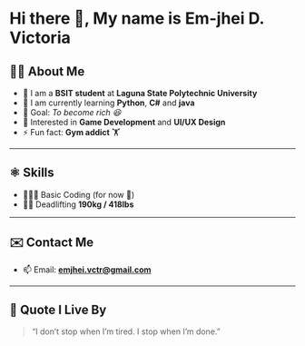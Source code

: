 # Hi there 👋, My name is Em-jhei D. Victoria  

<!--
**jhei011/jhei011** is a ✨ _special_ ✨ repository because its `README.md` (this file) appears on your GitHub profile.
-->

## 🧍🏻 About Me  
- 🎒 I am a **BSIT student** at **Laguna State Polytechnic University**  
- 📕 I am currently learning **Python**, **C#** and **java**
- 🎯 Goal: *To become rich 😆*  
- 🤔 Interested in **Game Development** and **UI/UX Design**  
- ⚡ Fun fact: **Gym addict** 🏋️  

---

## ⚛️ Skills  
- 🧑🏻‍💻 Basic Coding (for now 🚀)  
- 💪🏻 Deadlifting **190kg / 418lbs**  

---

## ✉️ Contact Me  
- 📫 Email: **emjhei.vctr@gmail.com**  

---

## 💬 Quote I Live By  
> “I don’t stop when I’m tired. I stop when I’m done.”
